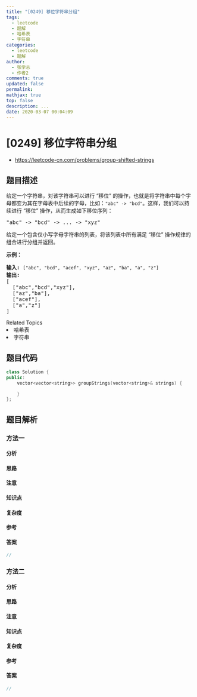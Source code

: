 ```yaml
---
title: "[0249] 移位字符串分组"
tags:
  - leetcode
  - 题解
  - 哈希表
  - 字符串
categories:
  - leetcode
  - 题解
author:
  - 张学志
  - 作者2
comments: true
updated: false
permalink:
mathjax: true
top: false
description: ...
date: 2020-03-07 00:04:09
---
```



# [0249] 移位字符串分组
* https://leetcode-cn.com/problems/group-shifted-strings


## 题目描述

<p>给定一个字符串，对该字符串可以进行 &ldquo;移位&rdquo; 的操作，也就是将字符串中每个字母都变为其在字母表中后续的字母，比如：<code>&quot;abc&quot; -&gt; &quot;bcd&quot;</code>。这样，我们可以持续进行 &ldquo;移位&rdquo; 操作，从而生成如下移位序列：</p>

<pre>&quot;abc&quot; -&gt; &quot;bcd&quot; -&gt; ... -&gt; &quot;xyz&quot;</pre>

<p>给定一个包含仅小写字母字符串的列表，将该列表中所有满足&nbsp;&ldquo;移位&rdquo; 操作规律的组合进行分组并返回。</p>

<p><strong>示例：</strong></p>

<pre><strong>输入: </strong><code>[&quot;abc&quot;, &quot;bcd&quot;, &quot;acef&quot;, &quot;xyz&quot;, &quot;az&quot;, &quot;ba&quot;, &quot;a&quot;, &quot;z&quot;]</code>
<strong>输出:</strong> 
[
  [&quot;abc&quot;,&quot;bcd&quot;,&quot;xyz&quot;],
  [&quot;az&quot;,&quot;ba&quot;],
  [&quot;acef&quot;],
  [&quot;a&quot;,&quot;z&quot;]
]
</pre>
<div><div>Related Topics</div><div><li>哈希表</li><li>字符串</li></div></div>


## 题目代码

```cpp
class Solution {
public:
    vector<vector<string>> groupStrings(vector<string>& strings) {

    }
};
```


## 题目解析


### 方法一

#### 分析

#### 思路

#### 注意

#### 知识点

#### 复杂度

#### 参考

#### 答案

```cpp
//
```


### 方法二

#### 分析

#### 思路

#### 注意

#### 知识点

#### 复杂度

#### 参考

#### 答案

```cpp
//
```


